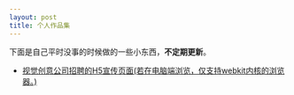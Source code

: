 ```yaml
---
layout: post
title: 个人作品集
---
```


下面是自己平时没事的时候做的一些小东西，**不定期更新**。  

- [视觉创意公司招聘的H5宣传页面(若在电脑端浏览，仅支持webkit内核的浏览器。)](/project?projectName=zhaoping)